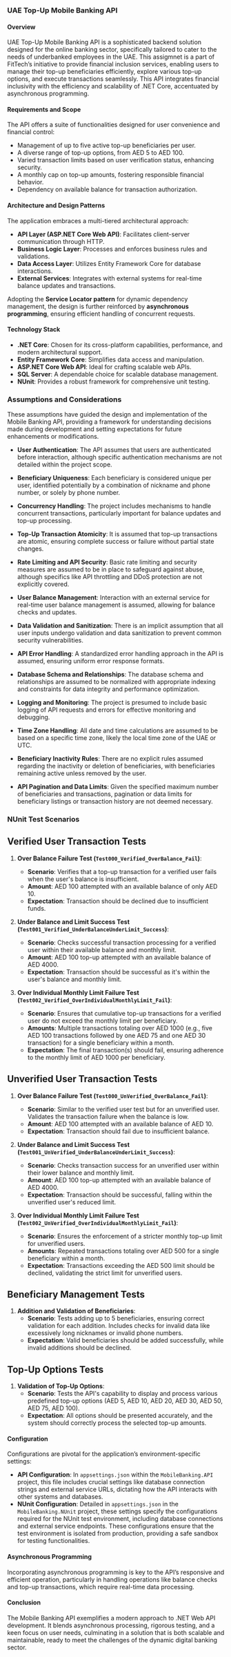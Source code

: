 ### UAE Top-Up Mobile Banking API

#### Overview

UAE Top-Up Mobile Banking API is a sophisticated backend solution designed for the online banking sector, specifically tailored to cater to the needs of underbanked employees in the UAE. This assigmnet is a part of FitTech’s initiative to provide financial inclusion services, enabling users to manage their top-up beneficiaries efficiently, explore various top-up options, and execute transactions seamlessly. This API integrates financial inclusivity with the efficiency and scalability of .NET Core, accentuated by asynchronous programming.

#### Requirements and Scope

The API offers a suite of functionalities designed for user convenience and financial control:
- Management of up to five active top-up beneficiaries per user.
- A diverse range of top-up options, from AED 5 to AED 100.
- Varied transaction limits based on user verification status, enhancing security.
- A monthly cap on top-up amounts, fostering responsible financial behavior.
- Dependency on available balance for transaction authorization.

#### Architecture and Design Patterns

The application embraces a multi-tiered architectural approach:
- **API Layer (ASP.NET Core Web API)**: Facilitates client-server communication through HTTP.
- **Business Logic Layer**: Processes and enforces business rules and validations.
- **Data Access Layer**: Utilizes Entity Framework Core for database interactions.
- **External Services**: Integrates with external systems for real-time balance updates and transactions.

Adopting the **Service Locator pattern** for dynamic dependency management, the design is further reinforced by **asynchronous programming**, ensuring efficient handling of concurrent requests.

#### Technology Stack

- **.NET Core**: Chosen for its cross-platform capabilities, performance, and modern architectural support.
- **Entity Framework Core**: Simplifies data access and manipulation.
- **ASP.NET Core Web API**: Ideal for crafting scalable web APIs.
- **SQL Server**: A dependable choice for scalable database management.
- **NUnit**: Provides a robust framework for comprehensive unit testing.


### Assumptions and Considerations

These assumptions have guided the design and implementation of the Mobile Banking API, providing a framework for understanding decisions made during development and setting expectations for future enhancements or modifications.

- **User Authentication**: The API assumes that users are authenticated before interaction, although specific authentication mechanisms are not detailed within the project scope.

- **Beneficiary Uniqueness**: Each beneficiary is considered unique per user, identified potentially by a combination of nickname and phone number, or solely by phone number.

- **Concurrency Handling**: The project includes mechanisms to handle concurrent transactions, particularly important for balance updates and top-up processing.

- **Top-Up Transaction Atomicity**: It is assumed that top-up transactions are atomic, ensuring complete success or failure without partial state changes.

- **Rate Limiting and API Security**: Basic rate limiting and security measures are assumed to be in place to safeguard against abuse, although specifics like API throttling and DDoS protection are not explicitly covered.

- **User Balance Management**: Interaction with an external service for real-time user balance management is assumed, allowing for balance checks and updates.

- **Data Validation and Sanitization**: There is an implicit assumption that all user inputs undergo validation and data sanitization to prevent common security vulnerabilities.

- **API Error Handling**: A standardized error handling approach in the API is assumed, ensuring uniform error response formats.

- **Database Schema and Relationships**: The database schema and relationships are assumed to be normalized with appropriate indexing and constraints for data integrity and performance optimization.

- **Logging and Monitoring**: The project is presumed to include basic logging of API requests and errors for effective monitoring and debugging.

- **Time Zone Handling**: All date and time calculations are assumed to be based on a specific time zone, likely the local time zone of the UAE or UTC.

- **Beneficiary Inactivity Rules**: There are no explicit rules assumed regarding the inactivity or deletion of beneficiaries, with beneficiaries remaining active unless removed by the user.

- **API Pagination and Data Limits**: Given the specified maximum number of beneficiaries and transactions, pagination or data limits for beneficiary listings or transaction history are not deemed necessary.


### NUnit Test Scenarios

## Verified User Transaction Tests

1. **Over Balance Failure Test (`Test000_Verified_OverBalance_Fail`)**:
   - **Scenario**: Verifies that a top-up transaction for a verified user fails when the user's balance is insufficient.
   - **Amount**: AED 100 attempted with an available balance of only AED 10.
   - **Expectation**: Transaction should be declined due to insufficient funds.

2. **Under Balance and Limit Success Test (`Test001_Verified_UnderBalanceUnderLimit_Success`)**:
   - **Scenario**: Checks successful transaction processing for a verified user within their available balance and monthly limit.
   - **Amount**: AED 100 top-up attempted with an available balance of AED 4000.
   - **Expectation**: Transaction should be successful as it's within the user's balance and monthly limit.

3. **Over Individual Monthly Limit Failure Test (`Test002_Verified_OverIndividualMonthlyLimit_Fail`)**:
   - **Scenario**: Ensures that cumulative top-up transactions for a verified user do not exceed the monthly limit per beneficiary.
   - **Amounts**: Multiple transactions totaling over AED 1000 (e.g., five AED 100 transactions followed by one AED 75 and one AED 30 transaction) for a single beneficiary within a month.
   - **Expectation**: The final transaction(s) should fail, ensuring adherence to the monthly limit of AED 1000 per beneficiary.

## Unverified User Transaction Tests

1. **Over Balance Failure Test (`Test000_UnVerified_OverBalance_Fail`)**:
   - **Scenario**: Similar to the verified user test but for an unverified user. Validates the transaction failure when the balance is low.
   - **Amount**: AED 100 attempted with an available balance of AED 10.
   - **Expectation**: Transaction should fail due to insufficient balance.

2. **Under Balance and Limit Success Test (`Test001_UnVerified_UnderBalanceUnderLimit_Success`)**:
   - **Scenario**: Checks transaction success for an unverified user within their lower balance and monthly limit.
   - **Amount**: AED 100 top-up attempted with an available balance of AED 4000.
   - **Expectation**: Transaction should be successful, falling within the unverified user's reduced limit.

3. **Over Individual Monthly Limit Failure Test (`Test002_UnVerified_OverIndividualMonthlyLimit_Fail`)**:
   - **Scenario**: Ensures the enforcement of a stricter monthly top-up limit for unverified users.
   - **Amounts**: Repeated transactions totaling over AED 500 for a single beneficiary within a month.
   - **Expectation**: Transactions exceeding the AED 500 limit should be declined, validating the strict limit for unverified users.

## Beneficiary Management Tests

1. **Addition and Validation of Beneficiaries**:
   - **Scenario**: Tests adding up to 5 beneficiaries, ensuring correct validation for each addition. Includes checks for invalid data like excessively long nicknames or invalid phone numbers.
   - **Expectation**: Valid beneficiaries should be added successfully, while invalid additions should be declined.

## Top-Up Options Tests

1. **Validation of Top-Up Options**:
   - **Scenario**: Tests the API's capability to display and process various predefined top-up options (AED 5, AED 10, AED 20, AED 30, AED 50, AED 75, AED 100).
   - **Expectation**: All options should be presented accurately, and the system should correctly process the selected top-up amounts.

#### Configuration

Configurations are pivotal for the application’s environment-specific settings:

- **API Configuration**: In `appsettings.json` within the `MobileBanking.API` project, this file includes crucial settings like database connection strings and external service URLs, dictating how the API interacts with other systems and databases.
- **NUnit Configuration**: Detailed in `appsettings.json` in the `MobileBanking.NUnit` project, these settings specify the configurations required for the NUnit test environment, including database connections and external service endpoints. These configurations ensure that the test environment is isolated from production, providing a safe sandbox for testing functionalities.

#### Asynchronous Programming

Incorporating asynchronous programming is key to the API’s responsive and efficient operation, particularly in handling operations like balance checks and top-up transactions, which require real-time data processing.

#### Conclusion

The Mobile Banking API exemplifies a modern approach to .NET Web API development. It blends asynchronous processing, rigorous testing, and a keen focus on user needs, culminating in a solution that is both scalable and maintainable, ready to meet the challenges of the dynamic digital banking sector.
